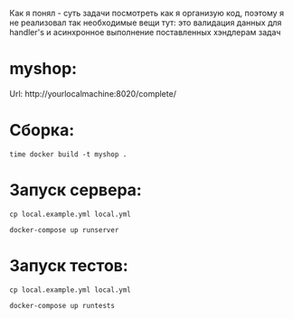 Как я понял - суть задачи посмотреть как я организую код, поэтому я не реализовал так необходимые вещи тут: это валидация данных для handler's и асинхронное выполнение поставленных хэндлерам задач

# myshop:

   Url: http://yourlocalmachine:8020/complete/

# Сборка:

    time docker build -t myshop .

# Запуск сервера:

    cp local.example.yml local.yml

    docker-compose up runserver

# Запуск тестов:

    cp local.example.yml local.yml

    docker-compose up runtests
